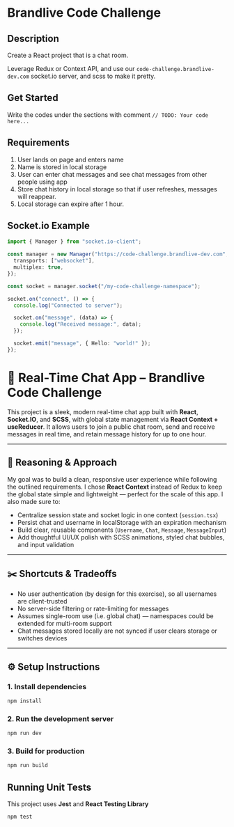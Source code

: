 # Brandlive Code Challenge

## Description

Create a React project that is a chat room.

Leverage Redux or Context API, and use our `code-challenge.brandlive-dev.com` socket.io server, and scss to make it pretty.

## Get Started

Write the codes under the sections with comment `// TODO: Your code here...`

## Requirements

1. User lands on page and enters name
2. Name is stored in local storage
3. User can enter chat messages and see chat messages from other people using app
4. Store chat history in local storage so that if user refreshes, messages will reappear.
5. Local storage can expire after 1 hour.

## Socket.io Example

```typescript
import { Manager } from "socket.io-client";

const manager = new Manager("https://code-challenge.brandlive-dev.com", {
  transports: ["websocket"],
  multiplex: true,
});

const socket = manager.socket("/my-code-challenge-namespace");

socket.on("connect", () => {
  console.log("Connected to server");

  socket.on("message", (data) => {
    console.log("Received message:", data);
  });

  socket.emit("message", { Hello: "world!" });
});
```

# 💬 Real-Time Chat App – Brandlive Code Challenge

This project is a sleek, modern real-time chat app built with **React**, **Socket.IO**, and **SCSS**, with global state management via **React Context + useReducer**. It allows users to join a public chat room, send and receive messages in real time, and retain message history for up to one hour.

---

## 🧠 Reasoning & Approach

My goal was to build a clean, responsive user experience while following the outlined requirements. I chose **React Context** instead of Redux to keep the global state simple and lightweight — perfect for the scale of this app. I also made sure to:

- Centralize session state and socket logic in one context (`session.tsx`)
- Persist chat and username in localStorage with an expiration mechanism
- Build clear, reusable components (`Username`, `Chat`, `Message`, `MessageInput`)
- Add thoughtful UI/UX polish with SCSS animations, styled chat bubbles, and input validation

---

## ✂️ Shortcuts & Tradeoffs

- No user authentication (by design for this exercise), so all usernames are client-trusted
- No server-side filtering or rate-limiting for messages
- Assumes single-room use (i.e. global chat) — namespaces could be extended for multi-room support
- Chat messages stored locally are not synced if user clears storage or switches devices

---

## ⚙️ Setup Instructions

### 1. Install dependencies

```bash
npm install
```

### 2. Run the development server

```bash
npm run dev
```

### 3. Build for production

```bash
npm run build
```

## Running Unit Tests

This project uses **Jest** and **React Testing Library**

```bash
npm test
```
